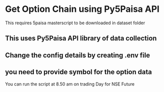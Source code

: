 # Get Option Chain using Py5Paisa API  

This requires 5paisa masterscript to be downloaded in dataset folder

## This uses Py5Paisa API library of data collection

## Change the config details by creating .env file

## you need to provide symbol for the option data 

You can run the script at 8.50 am on trading Day for NSE Future 
